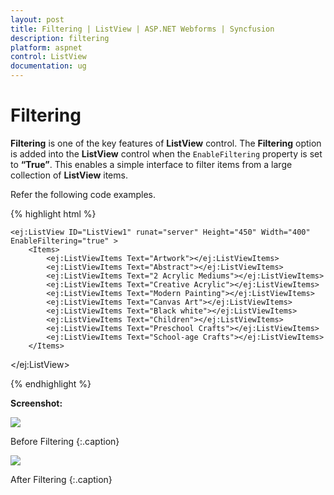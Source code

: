 ```yaml
---
layout: post
title: Filtering | ListView | ASP.NET Webforms | Syncfusion
description: filtering
platform: aspnet
control: ListView
documentation: ug
---
```


# Filtering

**Filtering** is one of the key features of **ListView** control. The **Filtering** option is added into the **ListView** control when the `EnableFiltering` property is set to **“True”**. This enables a simple interface to filter items from a large collection of **ListView** items.

Refer the following code examples.


{% highlight html %}


    <ej:ListView ID="ListView1" runat="server" Height="450" Width="400" EnableFiltering="true" >
        <Items>
            <ej:ListViewItems Text="Artwork"></ej:ListViewItems>
            <ej:ListViewItems Text="Abstract"></ej:ListViewItems>
            <ej:ListViewItems Text="2 Acrylic Mediums"></ej:ListViewItems>
            <ej:ListViewItems Text="Creative Acrylic"></ej:ListViewItems>
            <ej:ListViewItems Text="Modern Painting"></ej:ListViewItems>
            <ej:ListViewItems Text="Canvas Art"></ej:ListViewItems>
            <ej:ListViewItems Text="Black white"></ej:ListViewItems>
            <ej:ListViewItems Text="Children"></ej:ListViewItems>
            <ej:ListViewItems Text="Preschool Crafts"></ej:ListViewItems>
            <ej:ListViewItems Text="School-age Crafts"></ej:ListViewItems>
        </Items> 
  </ej:ListView>

    
{% endhighlight %}


**Screenshot:**

![](/js/ListView/Filtering_images/Filtering_img1.png)

Before Filtering
{:.caption}



![](/js/ListView/Filtering_images/Filtering_img2.png)

After Filtering
{:.caption}

